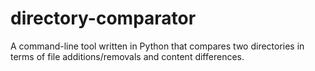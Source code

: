 # directory-comparator
A command-line tool written in Python that compares two directories in terms of file additions/removals and content differences.
